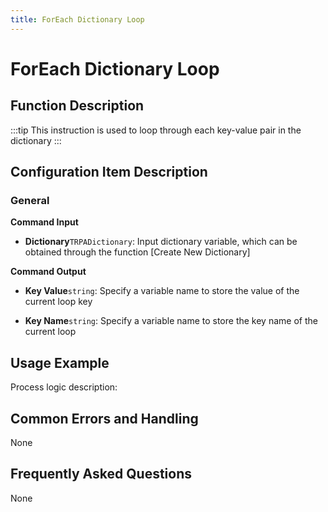 ```yaml
---
title: ForEach Dictionary Loop
---
```


# ForEach Dictionary Loop

## Function Description

:::tip 
This instruction is used to loop through each key-value pair in the dictionary
:::

## Configuration Item Description

### General

**Command Input**

- **Dictionary**`TRPADictionary`: Input dictionary variable, which can be obtained through the function [Create New Dictionary]


**Command Output**

- **Key Value**`string`: Specify a variable name to store the value of the current loop key

- **Key Name**`string`: Specify a variable name to store the key name of the current loop

## Usage Example

Process logic description:

## Common Errors and Handling

None

## Frequently Asked Questions

None

